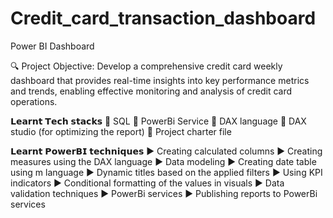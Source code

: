 # Credit_card_transaction_dashboard
Power BI Dashboard

🔍 Project Objective: Develop a comprehensive credit card weekly dashboard that provides real-time insights into key performance metrics and trends, enabling effective monitoring and analysis of credit card operations.


𝗟𝗲𝗮𝗿𝗻𝘁 𝗧𝗲𝗰𝗵 𝘀𝘁𝗮𝗰𝗸𝘀
📌 SQL
📌 PowerBi Service 
📌 DAX language
📌 DAX studio (for optimizing the report)
📌 Project charter file

𝗟𝗲𝗮𝗿𝗻𝘁 𝗣𝗼𝘄𝗲𝗿𝗕𝗜 𝘁𝗲𝗰𝗵𝗻𝗶𝗾𝘂𝗲𝘀
 ▶ Creating calculated columns
 ▶ Creating measures using the DAX language
 ▶ Data modeling
 ▶ Creating date table using m language
 ▶ Dynamic titles based on the applied filters
 ▶ Using KPI indicators
 ▶ Conditional formatting of the values in visuals
 ▶ Data validation techniques
 ▶ PowerBi services
 ▶ Publishing reports to PowerBi services

